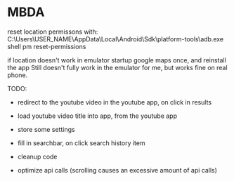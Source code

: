 # MBDA

reset location permissons with: 
C:\Users\USER_NAME\AppData\Local\Android\Sdk\platform-tools\adb.exe shell pm reset-permissions

if location doesn't work in emulator startup google maps once, and reinstall the app
   Still doesn't fully work in the emulator for me, but works fine on real phone.

TODO:

* redirect to the youtube video in the youtube app, on click in results
* load youtube video title into app, from the youtube app
* store some settings 
* fill in searchbar, on click search history item


* cleanup code
* optimize api calls (scrolling causes an excessive amount of api calls)